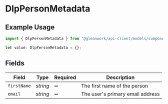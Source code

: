 # DlpPersonMetadata

## Example Usage

```typescript
import { DlpPersonMetadata } from "@gleanwork/api-client/models/components";

let value: DlpPersonMetadata = {};
```

## Fields

| Field                            | Type                             | Required                         | Description                      |
| -------------------------------- | -------------------------------- | -------------------------------- | -------------------------------- |
| `firstName`                      | *string*                         | :heavy_minus_sign:               | The first name of the person     |
| `email`                          | *string*                         | :heavy_minus_sign:               | The user's primary email address |